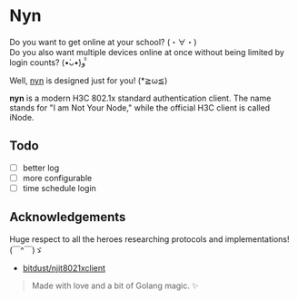 # Nyn
Do you want to get online at your school? (・∀・)  
Do you also want multiple devices online at once without being limited by login counts? (•̀ᴗ•́)و ̑̑

Well, [nyn](https://github.com/diredocks/nyn) is designed just for you! (*≧ω≦)

**nyn** is a modern H3C 802.1x standard authentication client. The name stands for "I am Not Your Node," while the official H3C client is called iNode.

## Todo
- [ ] better log
- [ ] more configurable
- [ ] time schedule login

## Acknowledgements
Huge respect to all the heroes researching protocols and implementations! (￣^￣)ゞ

- [bitdust/njit8021xclient](https://github.com/bitdust/njit8021xclient)

> Made with love and a bit of Golang magic. ✨

